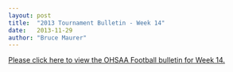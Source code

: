 ```yaml
---
layout: post
title:  "2013 Tournament Bulletin - Week 14"
date:   2013-11-29
author: "Bruce Maurer"
---
```


[Please click here to view the OHSAA Football bulletin for Week 14.](https://storage.googleapis.com/ohsaa-websites/bulletins/2013/2013-Tournament-Bulletin-Week-14.pdf)
